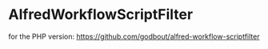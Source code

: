 # AlfredWorkflowScriptFilter

for the PHP version: https://github.com/godbout/alfred-workflow-scriptfilter
